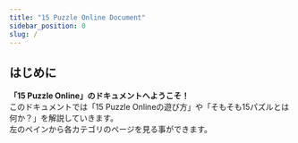 ```yaml
---
title: "15 Puzzle Online Document"
sidebar_position: 0
slug: /
---
```


## はじめに

**「15 Puzzle Online」のドキュメントへようこそ！**<br>
このドキュメントでは「15 Puzzle Onlineの遊び方」や「そもそも15パズルとは何か？」を解説していきます。<br>
左のペインから各カテゴリのページを見る事ができます。<br>

